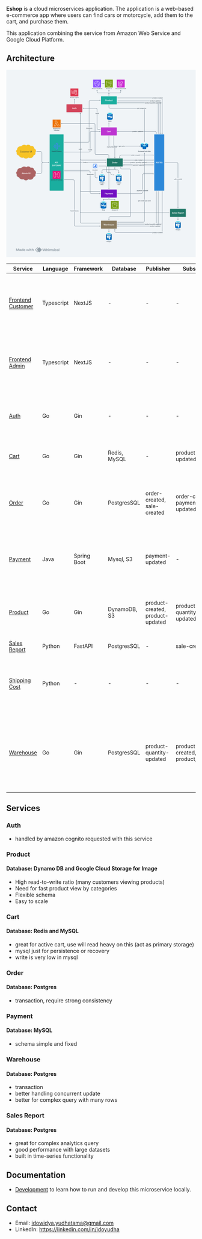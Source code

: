 **Eshop** is a cloud microservices application. The application is a web-based e-commerce app where users can find cars or motorcycle, add them to the cart, and purchase them.

This application combining the service from Amazon Web Service and Google Cloud Platform.

## Architecture
![](./docs/img/architecture.png)

| Service                                                            | Language   | Framework   | Database     | Publisher                        | Subscriber                       | Description                                                                                              |
|--------------------------------------------------------------------|------------|-------------|--------------|----------------------------------|----------------------------------|----------------------------------------------------------------------------------------------------------|
| [Frontend Customer](https://github.com/idoyudha/eshop-fe-customer) | Typescript | NextJS      | -            | -                                | -                                | Expose an HTTP server to serve the website for user. Does not require signup/login to see all product.   |
| [Frontend Admin](https://github.com/idoyudha/eshop-fe-admin)       | Typescript | NextJS      | -            | -                                | -                                | Expose an HTTP server to serve the website for admin. Require signup/login to perform all actions.       |
| [Auth](https://github.com/idoyudha/eshop-auth)                     | Go         | Gin         | -            | -                                | -                                | Auth service to perform centralize authorization for all internal service.                               |
| [Cart](https://github.com/idoyudha/eshop-cart)                     | Go         | Gin         | Redis, MySQL | -                                | product-updated                  | Cart service for user saving cart and get their current cart.                                            |
| [Order](https://github.com/idoyudha/eshop-order)                   | Go         | Gin         | PostgresSQL  | order-created, sale-created      | order-created, payment-updated   | Order service to process ordering after user add items to the cart and fill address detail.              |
| [Payment](https://github.com/idoyudha/eshop-payment)               | Java       | Spring Boot | Mysql, S3    | payment-updated                  | -                                | Payment service that will receive the payment proof from user, then admin will validate it.              |
| [Product](https://github.com/idoyudha/eshop-product)               | Go         | Gin         | DynamoDB, S3 | product-created, product-updated | product-quantity-updated         | Product service that will show the all the list of product and the detail also with stock.               |
| [Sales Report](https://github.com/idoyudha/eshop-sales-report)     | Python     | FastAPI     | PostgresSQL  | -                                | sale-created                     | Reporting service                                                                                        |
| [Shipping Cost](https://github.com/idoyudha/eshop-shipping-cost)   | Python     | -           | -            | -                                | -                                | API for calculating the cost based on the zipcode differences, running with AWS Lambda                   |
| [Warehouse](https://github.com/idoyudha/eshop-warehouse)           | Go         | Gin         | PostgresSQL  | product-quantity-updated         | product-created, product_updated | Warehouse service handling movement between warehouse and movement to user, also get real stock of item. |


## Services
### Auth
- handled by amazon cognito requested with this service

### Product
#### Database: Dynamo DB and Google Cloud Storage for Image
- High read-to-write ratio (many customers viewing products)
- Need for fast product view by categories
- Flexible schema
- Easy to scale

### Cart
#### Database: Redis and MySQL
- great for active cart, use will read heavy on this (act as primary storage)
- mysql just for persistence or recovery
- write is very low in mysql

### Order
#### Database: Postgres
- transaction, require strong consistency

### Payment
#### Database: MySQL
- schema simple and fixed

### Warehouse
#### Database: Postgres
- transaction
- better handling concurrent update
- better for complex query with many rows

### Sales Report
#### Database: Postgres
- great for complex analytics query
- good performance with large datasets
- built in time-series functionality

## Documentation
- [Development](/docs/development-guide.md) to learn how to run and develop this microservice locally.

## Contact
- Email: idowidya.yudhatama@gmail.com
- LinkedIn: https://linkedin.com/in/idoyudha